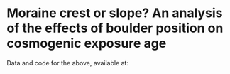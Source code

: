 # Moraine crest or slope? An analysis of the effects of boulder position on cosmogenic exposure age
Data and code for the above, available at: 

